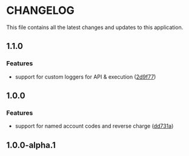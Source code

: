 # CHANGELOG

This file contains all the latest changes and updates to this application.

## 1.1.0

### Features

- support for custom loggers for API & execution ([2d9f77](https://github.com/krystal/xero_exporter/commit/2d9f7709dbc288823839e4f00ebdc689d8a8a781))

## 1.0.0

### Features

- support for named account codes and reverse charge ([dd731a](https://github.com/krystal/xero_exporter/commit/dd731a5aa0a62834a2d801fef598958724979482))

## 1.0.0-alpha.1
